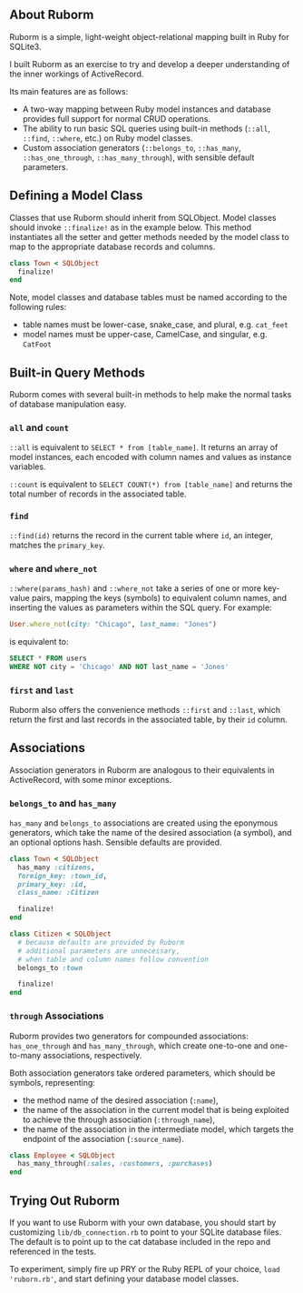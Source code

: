 ## About Ruborm

Ruborm is a simple, light-weight object-relational mapping built in Ruby for SQLite3.

I built Ruborm as an exercise to try and develop a deeper understanding of the inner workings of ActiveRecord.  

Its main features are as follows:

- A two-way mapping between Ruby model instances and database provides full support for normal CRUD operations.
- The ability to run basic SQL queries using built-in methods (`::all`, `::find`, `::where`, etc.) on Ruby model classes.
- Custom association generators (`::belongs_to`, `::has_many`, `::has_one_through`, `::has_many_through`), with sensible default parameters.

## Defining a Model Class

Classes that use Ruborm should inherit from SQLObject.  Model classes should invoke `::finalize!` as in the example below.  This method instantiates all the setter and getter methods needed by the model class to map to the appropriate database records and columns.

```ruby
class Town < SQLObject
  finalize!
end
```

Note, model classes and database tables must be named according to the following rules:
- table names must be lower-case, snake_case, and plural, e.g. `cat_feet`
- model names must be upper-case, CamelCase, and singular, e.g. `CatFoot`

## Built-in Query Methods

Ruborm comes with several built-in methods to help make the normal tasks of database manipulation easy.

### `all` and `count`

`::all` is equivalent to `SELECT * from [table_name]`.  It returns an array of model instances, each encoded with column names and values as instance variables.

`::count` is equivalent to `SELECT COUNT(*) from [table_name]` and returns the total number of records in the associated table.

### `find`
`::find(id)` returns the record in the current table where `id`, an integer, matches the `primary_key`.

### `where` and `where_not`
`::where(params_hash)` and `::where_not` take a series of one or more key-value pairs, mapping the keys (symbols) to equivalent column names, and inserting the values as parameters within the SQL query.  For example:

```ruby
User.where_not(city: "Chicago", last_name: "Jones")
```
is equivalent to:
``` SQL
SELECT * FROM users
WHERE NOT city = 'Chicago' AND NOT last_name = 'Jones'
```

### `first` and `last`

Ruborm also offers the convenience methods `::first` and `::last`, which return the first and last records in the associated table, by their `id` column.

## Associations
Association generators in Ruborm are analogous to their equivalents in ActiveRecord, with some minor exceptions.  

### `belongs_to` and `has_many`
`has_many` and `belongs_to` associations are created using the eponymous generators, which take the name of the desired association (a symbol), and an optional options hash.  Sensible defaults are provided.
``` ruby
class Town < SQLObject
  has_many :citizens,
  foreign_key: :town_id,
  primary_key: :id,
  class_name: :Citizen

  finalize!
end

class Citizen < SQLObject
  # because defaults are provided by Ruborm
  # additional parameters are unnecessary,
  # when table and column names follow convention
  belongs_to :town

  finalize!
end

```

### `through` Associations
Ruborm provides two generators for compounded associations: `has_one_through` and `has_many_through`, which create one-to-one and one-to-many associations, respectively.

Both association generators take ordered parameters, which should be symbols, representing:

- the method name of the desired association (`:name`),
- the name of the association in the current model that is being exploited to achieve the through association (`:through_name`),
- the name of the association in the intermediate model, which targets the endpoint of the association (`:source_name`).

``` ruby
class Employee < SQLObject
  has_many_through(:sales, :customers, :purchases)
end
```

## Trying Out Ruborm

If you want to use Ruborm with your own database, you should start by customizing `lib/db_connection.rb` to point to your SQLite database files. The default is to point up to the cat database included in the repo and referenced in the tests.  

To experiment, simply fire up PRY or the Ruby REPL of your choice, `load 'ruborn.rb'`, and start defining your database model classes.

